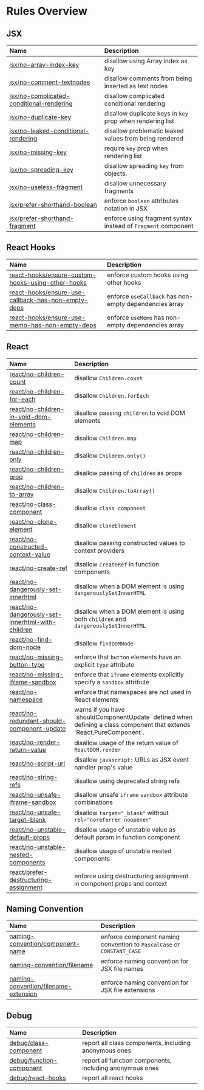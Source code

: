 # Rules Overview

## JSX

| Name                                                                                 | Description                                                   |
| :----------------------------------------------------------------------------------- | :------------------------------------------------------------ |
| [jsx/no-array-index-key](jsx-no-array-index-key)                                     | disallow using Array index as key                             |
| [jsx/no-comment-textnodes](jsx-no-comment-textnodes)                                 | disallow comments from being inserted as text nodes           |
| [jsx/no-complicated-conditional-rendering](jsx-no-complicated-conditional-rendering) | disallow complicated conditional rendering                    |
| [jsx/no-duplicate-key](jsx-no-duplicate-key)                                         | disallow duplicate keys in `key` prop when rendering list     |
| [jsx/no-leaked-conditional-rendering](jsx-no-leaked-conditional-rendering)           | disallow problematic leaked values from being rendered        |
| [jsx/no-missing-key](jsx-no-missing-key)                                             | require `key` prop when rendering list                        |
| [jsx/no-spreading-key](jsx-no-spreading-key)                                         | disallow spreading `key` from objects.                        |
| [jsx/no-useless-fragment](jsx-no-useless-fragment)                                   | disallow unnecessary fragments                                |
| [jsx/prefer-shorthand-boolean](jsx-prefer-shorthand-boolean)                         | enforce `boolean` attributes notation in JSX                  |
| [jsx/prefer-shorthand-fragment](jsx-prefer-shorthand-fragment)                       | enforce using fragment syntax instead of `Fragment` component |

## React Hooks

| Name                                                                                                     | Description                                            |
| :------------------------------------------------------------------------------------------------------- | :----------------------------------------------------- |
| [react-hooks/ensure-custom-hooks-using-other-hooks](react-hooks-ensure-custom-hooks-using-other-hooks)   | enforce custom hooks using other hooks                 |
| [react-hooks/ensure-use-callback-has-non-empty-deps](react-hooks-ensure-use-callback-has-non-empty-deps) | enforce `useCallback` has non-empty dependencies array |
| [react-hooks/ensure-use-memo-has-non-empty-deps](react-hooks-ensure-use-memo-has-non-empty-deps)         | enforce `useMemo` has non-empty dependencies array     |

## React

| Name                                                                                                 | Description                                                                                                               |
| :--------------------------------------------------------------------------------------------------- | :------------------------------------------------------------------------------------------------------------------------ |
| [react/no-children-count](react-no-children-count)                                                   | disallow `Children.count`                                                                                                 |
| [react/no-children-for-each](react-no-children-for-each)                                             | disallow `Children.forEach`                                                                                               |
| [react/no-children-in-void-dom-elements](react-no-children-in-void-dom-elements)                     | disallow passing `children` to void DOM elements                                                                          |
| [react/no-children-map](react-no-children-map)                                                       | disallow `Children.map`                                                                                                   |
| [react/no-children-only](react-no-children-only)                                                     | disallow `Children.only()`                                                                                                |
| [react/no-children-prop](react-no-children-prop)                                                     | disallow passing of `children` as props                                                                                   |
| [react/no-children-to-array](react-no-children-to-array)                                             | disallow `Children.toArray()`                                                                                             |
| [react/no-class-component](react-no-class-component)                                                 | disallow `class component`                                                                                                |
| [react/no-clone-element](react-no-clone-element)                                                     | disallow `cloneElement`                                                                                                   |
| [react/no-constructed-context-value](react-no-constructed-context-value)                             | disallow passing constructed values to context providers                                                                  |
| [react/no-create-ref](react-no-create-ref)                                                           | disallow `createRef` in function components                                                                               |
| [react/no-dangerously-set-innerhtml](react-no-dangerously-set-innerhtml)                             | disallow when a DOM element is using `dangerouslySetInnerHTML`                                                            |
| [react/no-dangerously-set-innerhtml-with-children](react-no-dangerously-set-innerhtml-with-children) | disallow when a DOM element is using both `children` and `dangerouslySetInnerHTML`                                        |
| [react/no-find-dom-node](react-no-find-dom-node)                                                     | disallow `findDOMNode`                                                                                                    |
| [react/no-missing-button-type](react-no-missing-button-type)                                         | enforce that `button` elements have an explicit `type` attribute                                                          |
| [react/no-missing-iframe-sandbox](react-no-missing-iframe-sandbox)                                   | enforce that `iframe` elements explicitly specify a `sandbox` attribute                                                   |
| [react/no-namespace](react-no-namespace)                                                             | enforce that namespaces are not used in React elements                                                                    |
| [react/no-redundant-should-component-update](react-no-redundant-should-component-update)             | warns if you have \`shouldComponentUpdate\` defined when defining a class component that extends \`React.PureComponent\`. |
| [react/no-render-return-value](react-no-render-return-value)                                         | disallow usage of the return value of `ReactDOM.render`                                                                   |
| [react/no-script-url](react-no-script-url)                                                           | disallow `javascript:` URLs as JSX event handler prop's value                                                             |
| [react/no-string-refs](react-no-string-refs)                                                         | disallow using deprecated string refs                                                                                     |
| [react/no-unsafe-iframe-sandbox](react-no-unsafe-iframe-sandbox)                                     | disallow unsafe `iframe` `sandbox` attribute combinations                                                                 |
| [react/no-unsafe-target-blank](react-no-unsafe-target-blank)                                         | disallow `target="_blank"` without `rel="noreferrer noopener"`                                                            |
| [react/no-unstable-default-props](react-no-unstable-default-props)                                   | disallow usage of unstable value as default param in function component                                                   |
| [react/no-unstable-nested-components](react-no-unstable-nested-components)                           | disallow usage of unstable nested components                                                                              |
| [react/prefer-destructuring-assignment](react-prefer-destructuring-assignment)                       | enforce using destructuring assignment in component props and context                                                     |

## Naming Convention

| Name                                                                         | Description                                                            |
| :--------------------------------------------------------------------------- | :--------------------------------------------------------------------- |
| [naming-convention/component-name](naming-convention-component-name)         | enforce component naming convention to `PascalCase` or `CONSTANT_CASE` |
| [naming-convention/filename](naming-convention-filename)                     | enforce naming convention for JSX file names                           |
| [naming-convention/filename-extension](naming-convention-filename-extension) | enforce naming convention for JSX file extensions                      |

## Debug

| Name                                                 | Description                                              |
| :--------------------------------------------------- | :------------------------------------------------------- |
| [debug/class-component](debug-class-component)       | report all class components, including anonymous ones    |
| [debug/function-component](debug-function-component) | report all function components, including anonymous ones |
| [debug/react-hooks](debug-react-hooks)               | report all react hooks                                   |


